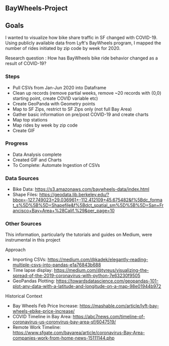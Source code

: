 ## BayWheels-Project

## Goals
I wanted to visualize how bike share traffic in SF changed with COVID-19. Using publicly available data from Lyft's BayWheels program, I mapped the number of rides initiated by zip code by week for 2020. 

Research question : How has BayWheels bike ride behavior changed as a result of COVID-19?

### Steps
- Pull CSVs from Jan-Jun 2020 into Dataframe
- Clean up records (remove partial weeks, remove ~20 records with (0,0) starting point, create COVID variable etc)
- Create GeoPanda with Geometry points
- Map to SF Zips, restrict to SF Zips only (not full Bay Area)
- Gather basic information on pre/post COVID-19 and create charts
- Map top stations
- Map rides by week by zip code
- Create GIF

### Progress
- Data Analysis complete
- Created GIF and Charts
- To Complete: Automate Ingestion of CSVs

### Data Sources
- Bike Data: https://s3.amazonaws.com/baywheels-data/index.html
- Shape Files: https://geodata.lib.berkeley.edu/?bbox=-127.749023+29.036961+-112.412109+45.675482&f%5Bdc_format_s%5D%5B%5D=Shapefile&f%5Bdct_spatial_sm%5D%5B%5D=San+Francisco+Bay+Area+%28Calif.%29&per_page=10

### Other Sources 
This information, particularly the tutorials and guides on Medium, were instrumental in this project

Approach
- Importing CSVs: https://medium.com/@kadek/elegantly-reading-multiple-csvs-into-pandas-e1a76843b688
- Time lapse display: https://medium.com/@tyreus/visualizing-the-spread-of-the-2019-coronavirus-with-python-7e63230f9505
- GeoPandas Plotting: https://towardsdatascience.com/geopandas-101-plot-any-data-with-a-latitude-and-longitude-on-a-map-98e01944b972

Historical Context
- Bay Wheels Feb Price Increase: https://mashable.com/article/lyft-bay-wheels-ebike-price-increase/
- COVID Timeline in Bay Area: https://abc7news.com/timeline-of-coronavirus-us-coronvirus-bay-area-sf/6047519/
- Remote Work Timeline: https://www.sfgate.com/bayarea/article/coronavirus-Bay-Area-companies-work-from-home-news-15111144.php
